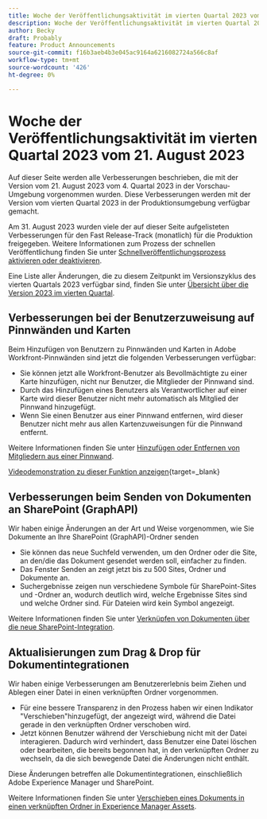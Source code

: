 ```yaml
---
title: Woche der Veröffentlichungsaktivität im vierten Quartal 2023 vom 21. August 2023
description: Woche der Veröffentlichungsaktivität im vierten Quartal 2023 vom 21. August 2023
author: Becky
draft: Probably
feature: Product Announcements
source-git-commit: f16b3aeb4b3e045ac9164a6216082724a566c8af
workflow-type: tm+mt
source-wordcount: '426'
ht-degree: 0%

---
```


# Woche der Veröffentlichungsaktivität im vierten Quartal 2023 vom 21. August 2023

Auf dieser Seite werden alle Verbesserungen beschrieben, die mit der Version vom 21. August 2023 vom 4. Quartal 2023 in der Vorschau-Umgebung vorgenommen wurden. Diese Verbesserungen werden mit der Version vom vierten Quartal 2023 in der Produktionsumgebung verfügbar gemacht.

Am 31. August 2023 wurden viele der auf dieser Seite aufgelisteten Verbesserungen für den Fast Release-Track (monatlich) für die Produktion freigegeben. Weitere Informationen zum Prozess der schnellen Veröffentlichung finden Sie unter [Schnellveröffentlichungsprozess aktivieren oder deaktivieren](/help/quicksilver/administration-and-setup/set-up-workfront/configure-system-defaults/enable-fast-release-process.md).

Eine Liste aller Änderungen, die zu diesem Zeitpunkt im Versionszyklus des vierten Quartals 2023 verfügbar sind, finden Sie unter [Übersicht über die Version 2023 im vierten Quartal](/help/quicksilver/product-announcements/product-releases/23-q4-release-activity/23-q4-release-overview.md).

## Verbesserungen bei der Benutzerzuweisung auf Pinnwänden und Karten

Beim Hinzufügen von Benutzern zu Pinnwänden und Karten in Adobe Workfront-Pinnwänden sind jetzt die folgenden Verbesserungen verfügbar:

* Sie können jetzt alle Workfront-Benutzer als Bevollmächtigte zu einer Karte hinzufügen, nicht nur Benutzer, die Mitglieder der Pinnwand sind.
* Durch das Hinzufügen eines Benutzers als Verantwortlicher auf einer Karte wird dieser Benutzer nicht mehr automatisch als Mitglied der Pinnwand hinzugefügt.
* Wenn Sie einen Benutzer aus einer Pinnwand entfernen, wird dieser Benutzer nicht mehr aus allen Kartenzuweisungen für die Pinnwand entfernt.

Weitere Informationen finden Sie unter [Hinzufügen oder Entfernen von Mitgliedern aus einer Pinnwand](/help/quicksilver/agile/get-started-with-boards/add-members-to-board.md).

[Videodemonstration zu dieser Funktion anzeigen](https://video.tv.adobe.com/v/3423222/){target=_blank}

## Verbesserungen beim Senden von Dokumenten an SharePoint (GraphAPI)

Wir haben einige Änderungen an der Art und Weise vorgenommen, wie Sie Dokumente an Ihre SharePoint (GraphAPI)-Ordner senden

* Sie können das neue Suchfeld verwenden, um den Ordner oder die Site, an den/die das Dokument gesendet werden soll, einfacher zu finden.
* Das Fenster Senden an zeigt jetzt bis zu 500 Sites, Ordner und Dokumente an.
* Suchergebnisse zeigen nun verschiedene Symbole für SharePoint-Sites und -Ordner an, wodurch deutlich wird, welche Ergebnisse Sites sind und welche Ordner sind. Für Dateien wird kein Symbol angezeigt.

Weitere Informationen finden Sie unter [Verknüpfen von Dokumenten über die neue SharePoint-Integration](/help/quicksilver/administration-and-setup/configure-integrations/configure-sharepoint-integration.md#link-documents-through-the-new-sharepoint-integration).

## Aktualisierungen zum Drag &amp; Drop für Dokumentintegrationen

Wir haben einige Verbesserungen am Benutzererlebnis beim Ziehen und Ablegen einer Datei in einen verknüpften Ordner vorgenommen.

* Für eine bessere Transparenz in den Prozess haben wir einen Indikator &quot;Verschieben&quot;hinzugefügt, der angezeigt wird, während die Datei gerade in den verknüpften Ordner verschoben wird.
* Jetzt können Benutzer während der Verschiebung nicht mit der Datei interagieren. Dadurch wird verhindert, dass Benutzer eine Datei löschen oder bearbeiten, die bereits begonnen hat, in den verknüpften Ordner zu wechseln, da die sich bewegende Datei die Änderungen nicht enthält.

Diese Änderungen betreffen alle Dokumentintegrationen, einschließlich Adobe Experience Manager und SharePoint.

Weitere Informationen finden Sie unter [Verschieben eines Dokuments in einen verknüpften Ordner in Experience Manager Assets](/help/quicksilver/documents/adobe-workfront-for-experience-manager-assets-essentials/send-to-aem.md#move-a-document-to-a-linked-folder-in-experience-manager-assets).




